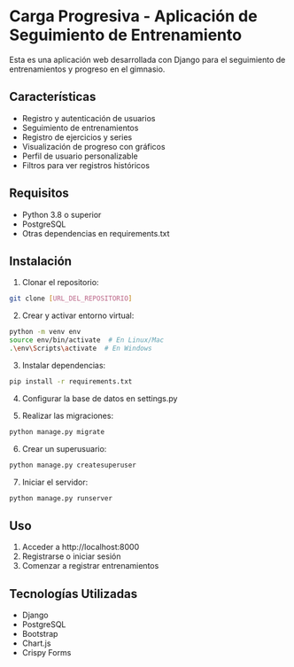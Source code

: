 # Carga Progresiva - Aplicación de Seguimiento de Entrenamiento

Esta es una aplicación web desarrollada con Django para el seguimiento de entrenamientos y progreso en el gimnasio.

## Características

- Registro y autenticación de usuarios
- Seguimiento de entrenamientos
- Registro de ejercicios y series
- Visualización de progreso con gráficos
- Perfil de usuario personalizable
- Filtros para ver registros históricos

## Requisitos

- Python 3.8 o superior
- PostgreSQL
- Otras dependencias en requirements.txt

## Instalación

1. Clonar el repositorio:
```bash
git clone [URL_DEL_REPOSITORIO]
```

2. Crear y activar entorno virtual:
```bash
python -m venv env
source env/bin/activate  # En Linux/Mac
.\env\Scripts\activate  # En Windows
```

3. Instalar dependencias:
```bash
pip install -r requirements.txt
```

4. Configurar la base de datos en settings.py

5. Realizar las migraciones:
```bash
python manage.py migrate
```

6. Crear un superusuario:
```bash
python manage.py createsuperuser
```

7. Iniciar el servidor:
```bash
python manage.py runserver
```

## Uso

1. Acceder a http://localhost:8000
2. Registrarse o iniciar sesión
3. Comenzar a registrar entrenamientos

## Tecnologías Utilizadas

- Django
- PostgreSQL
- Bootstrap
- Chart.js
- Crispy Forms 